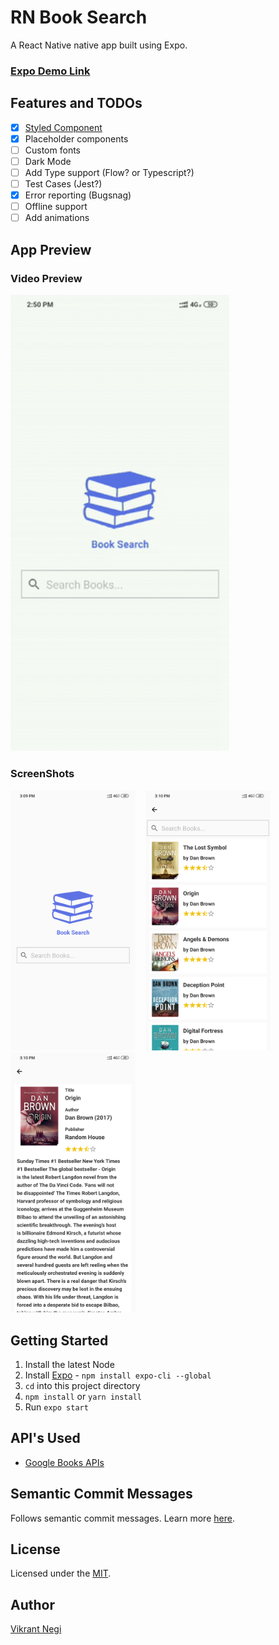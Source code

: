 # RN Book Search

A React Native native app built using Expo.

### [Expo Demo Link](https://expo.io/@vikrantnegi/RNBookSearch)

## Features and TODOs

- [x] [Styled Component](https://www.styled-components.com/docs/basics)
- [x] Placeholder components
- [ ] Custom fonts
- [ ] Dark Mode
- [ ] Add Type support (Flow? or Typescript?)
- [ ] Test Cases (Jest?)
- [x] Error reporting (Bugsnag)
- [ ] Offline support
- [ ] Add animations

## App Preview

### Video Preview

<a href="https://expo.io/@vikrantnegi/RNBookSearch">
<img src="./_github/RM-Book-search-v1.0.03.gif" width="350">
</a>

### ScreenShots

<img src="./_github/searchScreen.png" width="200"> &nbsp;&nbsp;
<img src="./_github/resultsScreen.png" width="200"> &nbsp;&nbsp;
<img src="./_github/detailScreen.png" width="200">

## Getting Started

1. Install the latest Node
2. Install [Expo](https://expo.io/) - `npm install expo-cli --global`
3. `cd` into this project directory
4. `npm install` or `yarn install`
5. Run `expo start`

## API's Used

- [Google Books APIs](https://developers.google.com/books)

## Semantic Commit Messages

Follows semantic commit messages. Learn more [here](https://gist.github.com/joshbuchea/6f47e86d2510bce28f8e7f42ae84c716).

## License

Licensed under the [MIT](https://github.com/vikrantnegi/RN-Book-Search/blob/master/LICENSE).

## Author

[Vikrant Negi](https://vikrantnegi.com/)

